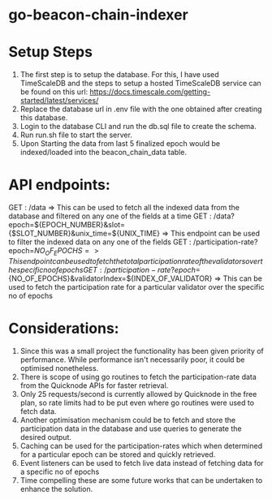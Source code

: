# go-beacon-chain-indexer

# **Setup Steps**
1. The first step is to setup the database. For this, I have used TimeScaleDB and the steps to setup a hosted TimeScaleDB service can be found on this url: https://docs.timescale.com/getting-started/latest/services/
2. Replace the database url in .env file with the one obtained after creating this database.
3. Login to the database CLI and run the db.sql file to create the schema.
4. Run run.sh file to start the server.
5. Upon Starting the data from last 5 finalized epoch would be indexed/loaded into the beacon_chain_data table.

# **API endpoints**:
GET : /data => This can be used to fetch all the indexed data from the database and filtered on any one of the fields at a time
GET : /data?epoch=${EPOCH_NUMBER}&slot={$SLOT_NUMBER}&unix_time=${UNIX_TIME} => This endpoint can be used to filter the indexed data on any one of the fields
GET : /participation-rate?epoch=${NO_OF_EPOCHS} => This endpoint can be used to fetch the total participation rate of the validators over the specific no of epochs
GET : /participation-rate?epoch=${NO_OF_EPOCHS}&validatorIndex=${INDEX_OF_VALIDATOR} => This can be used to fetch the participation rate for a particular validator over the specific no of epochs

# **Considerations**:
1. Since this was a small project the functionality has been given priority of performance. While performance isn't necessarily poor, it could be optimised nonetheless.
2. There is scope of using go routines to fetch the participation-rate data from the Quicknode APIs for faster retrieval.
3. Only 25 requests/second is currently allowed by Quicknode in the free plan, so rate limits had to be put even where go routines were used to fetch data.
4. Another optimisation mechanism could be to fetch and store the participation data in the database and use queries to generate the desired output.
5. Caching can be used for the participation-rates which when determined for a particular epoch can be stored and quickly retrieved.
6. Event listeners can be used to fetch live data instead of fetching data for a specific no of epochs
7. Time compelling these are some future works that can be undertaken to enhance the solution.
